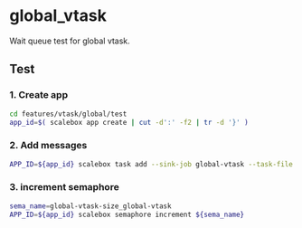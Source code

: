 # global_vtask

Wait queue test for global vtask.


## Test 

### 1. Create app

```sh
cd features/vtask/global/test
app_id=$( scalebox app create | cut -d':' -f2 | tr -d '}' )
```

### 2. Add messages

```sh
APP_ID=${app_id} scalebox task add --sink-job global-vtask --task-file messages.txt
```

### 3. increment semaphore

```sh
sema_name=global-vtask-size_global-vtask
APP_ID=${app_id} scalebox semaphore increment ${sema_name}
```
